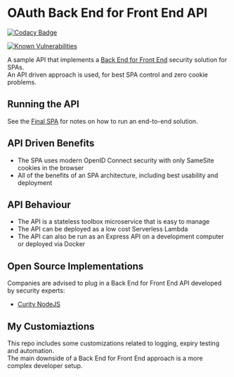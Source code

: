# OAuth Back End for Front End API

[![Codacy Badge](https://app.codacy.com/project/badge/Grade/bc52d166f1624ef9a2c0cfbf283deb23)](https://www.codacy.com/gh/gary-archer/oauth.webproxyapi/dashboard?utm_source=github.com&amp;utm_medium=referral&amp;utm_content=gary-archer/oauth.webproxyapi&amp;utm_campaign=Badge_Grade)

[![Known Vulnerabilities](https://snyk.io/test/github/gary-archer/oauth.webproxyapi/badge.svg?targetFile=package.json)](https://snyk.io/test/github/gary-archer/oauth.webproxyapi?targetFile=package.json)

A sample API that implements a [Back End for Front End](https://authguidance.com/2019/09/09/spa-back-end-for-front-end) security solution for SPAs.\
An API driven approach is used, for best SPA control and zero cookie problems.

## Running the API

See the [Final SPA](https://github.com/gary-archer/oauth.websample.final) for notes on how to run an end-to-end solution.

## API Driven Benefits

- The SPA uses modern OpenID Connect security with only SameSite cookies in the browser
- All of the benefits of an SPA architecture, including best usability and deployment

## API Behaviour

- The API is a stateless toolbox microservice that is easy to manage
- The API can be deployed as a low cost Serverless Lambda
- The API can also be run as an Express API on a development computer or deployed via Docker

## Open Source Implementations

Companies are advised to plug in a Back End for Front End API developed by security experts:

- [Curity NodeJS](https://github.com/curityio/bff-node-express)

## My Customiaztions

This repo includes some customizations related to logging, expiry testing and automation.\
The main downside of a Back End for Front End approach is a more complex developer setup.
